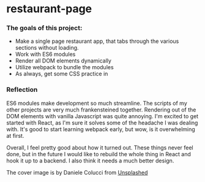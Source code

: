 # restaurant-page

### The goals of this project:

  - Make a single page restaurant app, that tabs through the various sections without loading.
  - Work with ES6 modules
  - Render all DOM elements dynamically
  - Utilize webpack to bundle the modules
  - As always, get some CSS practice in
  
  
 ### Reflection
 
 ES6 modules make development so much streamline. The scripts of my other projects are very much frankensteined together.
 Rendering out of the DOM elements with vanilla Javascript was quite annoying. I'm excited to get started with React,
 as I'm sure it solves some of the headache I was dealing with. It's good to start learning webpack early, but wow,
 is it overwhelming at first. 
 
 Overall, I feel pretty good about how it turned out. These things never feel done, but
 in the future I would like to rebuild the whole thing in React and hook it up to a backend. 
 I also think it needs a much better design.
 

The cover image is by Daniele Colucci from [Unsplashed](https://unsplash.com/@daniele71043)
